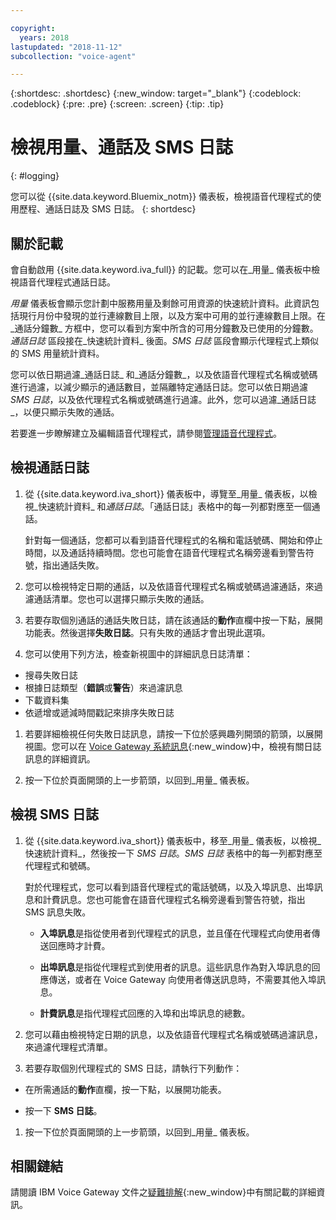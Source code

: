```yaml
---

copyright:
  years: 2018
lastupdated: "2018-11-12"
subcollection: "voice-agent"

---
```


{:shortdesc: .shortdesc}
{:new_window: target="_blank"}
{:codeblock: .codeblock}
{:pre: .pre}
{:screen: .screen}
{:tip: .tip}


# 檢視用量、通話及 SMS 日誌
{: #logging}

您可以從 {{site.data.keyword.Bluemix_notm}} 儀表板，檢視語音代理程式的使用歷程、通話日誌及 SMS 日誌。
{: shortdesc}

## 關於記載

會自動啟用 {{site.data.keyword.iva_full}} 的記載。您可以在_用量_ 儀表板中檢視語音代理程式通話日誌。

_用量_ 儀表板會顯示您計劃中服務用量及剩餘可用資源的快速統計資料。此資訊包括現行月份中發現的並行連線數目上限，以及方案中可用的並行連線數目上限。在_通話分鐘數_ 方框中，您可以看到方案中所含的可用分鐘數及已使用的分鐘數。_通話日誌_ 區段接在_快速統計資料_ 後面。_SMS 日誌_ 區段會顯示代理程式上類似的 SMS 用量統計資料。 

您可以依日期過濾_通話日誌_ 和_通話分鐘數_，以及依語音代理程式名稱或號碼進行過濾，以減少顯示的通話數目，並隔離特定通話日誌。您可以依日期過濾 _SMS 日誌_，以及依代理程式名稱或號碼進行過濾。此外，您可以過濾_通話日誌_，以便只顯示失敗的通話。

若要進一步瞭解建立及編輯語音代理程式，請參閱[管理語音代理程式](/docs/services/voice-agent?topic=voice-agent-managing)。

##  檢視通話日誌

1. 從 {{site.data.keyword.iva_short}} 儀表板中，導覽至_用量_ 儀表板，以檢視_快速統計資料_ 和*通話日誌*。「通話日誌」表格中的每一列都對應至一個通話。

      針對每一個通話，您都可以看到語音代理程式的名稱和電話號碼、開始和停止時間，以及通話持續時間。您也可能會在語音代理程式名稱旁邊看到警告符號，指出通話失敗。

1.  您可以檢視特定日期的通話，以及依語音代理程式名稱或號碼過濾通話，來過濾通話清單。您也可以選擇只顯示失敗的通話。

1. 若要存取個別通話的通話失敗日誌，請在該通話的**動作**直欄中按一下點，展開功能表。然後選擇**失敗日誌**。只有失敗的通話才會出現此選項。

1. 您可以使用下列方法，檢查新視圖中的詳細訊息日誌清單：
  * 搜尋失敗日誌
  * 根據日誌類型（**錯誤**或**警告**）來過濾訊息
  * 下載資料集
  * 依遞增或遞減時間戳記來排序失敗日誌

1. 若要詳細檢視任何失敗日誌訊息，請按一下位於感興趣列開頭的箭頭，以展開視圖。您可以在 [Voice Gateway 系統訊息](https://www.ibm.com/support/knowledgecenter/SS4U29/messages.html){:new_window}中，檢視有關日誌訊息的詳細資訊。

1. 按一下位於頁面開頭的上一步箭頭，以回到_用量_ 儀表板。

##  檢視 SMS 日誌

1. 從 {{site.data.keyword.iva_short}} 儀表板中，移至_用量_ 儀表板，以檢視_快速統計資料_，然後按一下 *SMS 日誌*。_SMS 日誌_ 表格中的每一列都對應至代理程式和號碼。

      對於代理程式，您可以看到語音代理程式的電話號碼，以及入埠訊息、出埠訊息和計費訊息。您也可能會在語音代理程式名稱旁邊看到警告符號，指出 SMS 訊息失敗。

      - **入埠訊息**是指從使用者到代理程式的訊息，並且僅在代理程式向使用者傳送回應時才計費。 

      - **出埠訊息**是指從代理程式到使用者的訊息。這些訊息作為對入埠訊息的回應傳送，或者在 Voice Gateway 向使用者傳送訊息時，不需要其他入埠訊息。 

      - **計費訊息**是指代理程式回應的入埠和出埠訊息的總數。

1.  您可以藉由檢視特定日期的訊息，以及依語音代理程式名稱或號碼過濾訊息，來過濾代理程式清單。 

1. 若要存取個別代理程式的 SMS 日誌，請執行下列動作：

  - 在所需通話的**動作**直欄，按一下點，以展開功能表。
  
  - 按一下 **SMS 日誌**。

1. 按一下位於頁面開頭的上一步箭頭，以回到_用量_ 儀表板。

## 相關鏈結
請閱讀 IBM Voice Gateway 文件之[疑難排解](https://www.ibm.com/support/knowledgecenter/SS4U29/troubleshooting.html){:new_window}中有關記載的詳細資訊。
